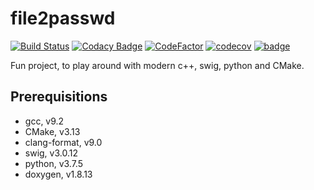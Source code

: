 # file2passwd

[![Build Status](https://travis-ci.com/ThorsHamster/file2passwd.svg?branch=master)](https://travis-ci.com/ThorsHamster/file2passwd)
[![Codacy Badge](https://api.codacy.com/project/badge/Grade/bc2eb78ac79f4755bee45f5734841594)](https://www.codacy.com/manual/ThorsHamster/file2passwd?utm_source=github.com&amp;utm_medium=referral&amp;utm_content=ThorsHamster/file2passwd&amp;utm_campaign=Badge_Grade)
[![CodeFactor](https://www.codefactor.io/repository/github/thorshamster/file2passwd/badge?s=3dd8e4813055a2e7c5cbef05ab64dc3c1d761d35)](https://www.codefactor.io/repository/github/thorshamster/file2passwd)
[![codecov](https://codecov.io/gh/ThorsHamster/file2passwd/branch/master/graph/badge.svg)](https://codecov.io/gh/ThorsHamster/file2passwd)
[![badge](https://report.ci/status/ThorsHamster/file2passwd/badge.svg?branch=master)](https://report.ci/status/ThorsHamster/file2passwd?branch=master)

Fun project, to play around with modern c++, swig, python and CMake.

## Prerequisitions
*   gcc, v9.2
*   CMake, v3.13
*   clang-format, v9.0
*   swig, v3.0.12
*   python, v3.7.5
*   doxygen, v1.8.13
